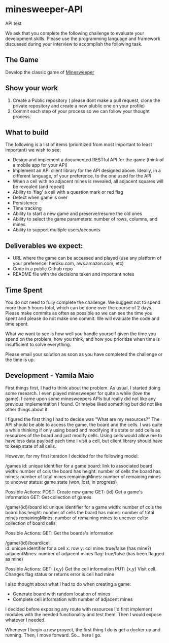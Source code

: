 # minesweeper-API
API test

We ask that you complete the following challenge to evaluate your development skills. Please use the programming language and framework discussed during your interview to accomplish the following task.

## The Game
Develop the classic game of [Minesweeper](https://en.wikipedia.org/wiki/Minesweeper_(video_game))

## Show your work

1.  Create a Public repository ( please dont make a pull request, clone the private repository and create a new plublic one on your profile)
2.  Commit each step of your process so we can follow your thought process.

## What to build
The following is a list of items (prioritized from most important to least important) we wish to see:
* Design and implement  a documented RESTful API for the game (think of a mobile app for your API)
* Implement an API client library for the API designed above. Ideally, in a different language, of your preference, to the one used for the API
* When a cell with no adjacent mines is revealed, all adjacent squares will be revealed (and repeat)
* Ability to 'flag' a cell with a question mark or red flag
* Detect when game is over
* Persistence
* Time tracking
* Ability to start a new game and preserve/resume the old ones
* Ability to select the game parameters: number of rows, columns, and mines
* Ability to support multiple users/accounts
 
## Deliverables we expect:
* URL where the game can be accessed and played (use any platform of your preference: heroku.com, aws.amazon.com, etc)
* Code in a public Github repo
* README file with the decisions taken and important notes

## Time Spent
You do not need to fully complete the challenge. We suggest not to spend more than 5 hours total, which can be done over the course of 2 days.  Please make commits as often as possible so we can see the time you spent and please do not make one commit.  We will evaluate the code and time spent.
 
What we want to see is how well you handle yourself given the time you spend on the problem, how you think, and how you prioritize when time is insufficient to solve everything.

Please email your solution as soon as you have completed the challenge or the time is up.

## Development - Yamila Maio

First things first, I had to think about the problem. As usual, I started doing some research. I even played minesweeper for quite a while (love the  game). 
I came upon some minesweepers APIs but really did not like any previous implementation I found. Or maybe liked something but did not like other things about it.

I figured the first thing I had to decide was "What are my resources?" The API should be able to access the game, the board and the cells. 
I was quite a while thinking if only using board and modifying it's state or add cells as resources of the board and just modify cells. Using cells would allow me to have less data payload each time I visit a cell, but client library should have to keep state of all cells.
 
 However, for my first iteration I decided for the following model:
 
 /games
    id: unique identifier for a game
    board: link to associated board
    width: number of cols the board has
    height: number of cells the board has
    mines: number of total mines
    remainingMines: number of remaining mines to uncover
    status: game state (won, lost, in progress)
    
Possible Actions:
    POST: Create new game
    GET: {id} Get a game's information
    GET: Get collection of games
    
/game/{id}/board
    id: unique identifier for a game
    width: number of cols the board has
    height: number of cells the board has
    mines: number of total mines
    remainingMines: number of remaining mines to uncover
    cells: collection of board cells

Possible Actions:
    GET: Get the boards's information
    
/game/{id}/board/cell  
    id: unique identifier for a cell
    x: row
    y: col
    mine: true/false (has mine?)
    adjacentMines: number of adjacent mines
    flag: true/false (has been flagged as mine)

Possible Actions:
    GET: {x,y} Get the cell information
    PUT: {x,y} Visit cell. Changes flag status or returns error is cell had mine
    
    
I also thought about what I had to do when creating a game:
 * Generate board with random location of mines
 * Complete cell information with number of adjacent mines
 
I decided before exposing any route with resources I'd first implement modules with the needed functionality and test them. Then I would expose whatever I needed.

Whenever I begin a new proyect, the first thing I do is get a docker up and running. Then, I move forward. So... here I go.
    
 
 
 
 


